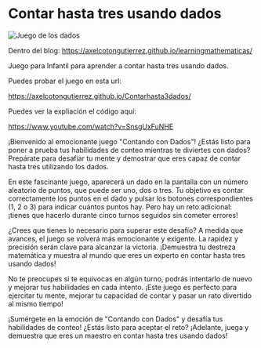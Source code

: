# Contar hasta tres usando dados

![Juego de los dados](https://axelcotongutierrez.github.io/learningmathematicas/assets/images//posts/02JContar3/jcontar3d.jpg)

Dentro del blog: https://axelcotongutierrez.github.io/learningmathematicas/

Juego para Infantil para aprender a contar hasta tres usando dados.

Puedes probar el juego en esta url:

https://axelcotongutierrez.github.io/Contarhasta3dados/

Puedes ver la expliación el código aquí:

https://www.youtube.com/watch?v=SnsgUxFuNHE

¡Bienvenido al emocionante juego "Contando con Dados"! ¿Estás listo para poner a prueba tus habilidades de conteo mientras te diviertes con dados? Prepárate para desafiar tu mente y demostrar que eres capaz de contar hasta tres utilizando los dados.

En este fascinante juego, aparecerá un dado en la pantalla con un número aleatorio de puntos, que puede ser uno, dos o tres. Tu objetivo es contar correctamente los puntos en el dado y pulsar los botones correspondientes (1, 2 o 3) para indicar cuántos puntos hay. Pero hay un reto adicional: ¡tienes que hacerlo durante cinco turnos seguidos sin cometer errores!

¿Crees que tienes lo necesario para superar este desafío? A medida que avances, el juego se volverá más emocionante y exigente. La rapidez y precisión serán clave para alcanzar la victoria. ¡Demuestra tu destreza matemática y muestra al mundo que eres un experto en contar hasta tres usando dados!

No te preocupes si te equivocas en algún turno, podrás intentarlo de nuevo y mejorar tus habilidades en cada intento. ¡Este juego es perfecto para ejercitar tu mente, mejorar tu capacidad de contar y pasar un rato divertido al mismo tiempo!

¡Sumérgete en la emoción de "Contando con Dados" y desafía tus habilidades de conteo! ¿Estás listo para aceptar el reto? ¡Adelante, juega y demuestra que eres un maestro en contar hasta tres usando dados!
